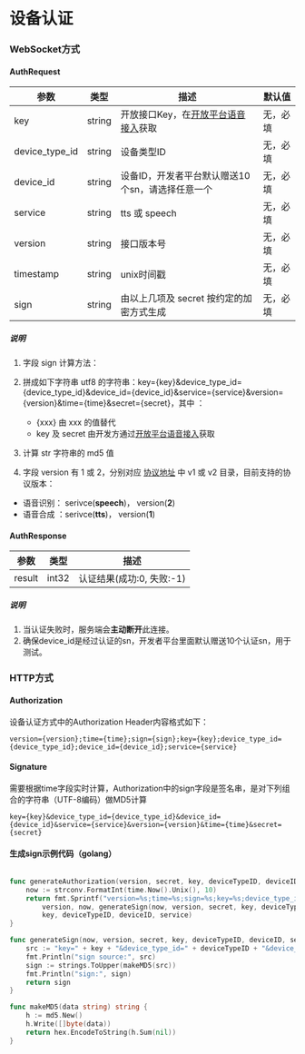 # 设备认证

### WebSocket方式
#### AuthRequest

| 参数            | 类型     | 描述                     | 默认值  |
| -------------- | ------ | ---------------------- | ---- |
| key            | string | 开放接口Key，在[开放平台语音接入](https://developer.rokid.com/docs/5-enableVoice/rokid-vsvy-sdk-docs/rookie-guide/voiceParam.html)获取        | 无，必填 |
| device_type_id | string | 设备类型ID                 | 无，必填 |
| device_id      | string | 设备ID，开发者平台默认赠送10个sn，请选择任意一个                   | 无，必填 |
| service        | string | tts 或 speech         | 无，必填 |
| version        | string | 接口版本号                  | 无，必填 |
| timestamp      | string | unix时间戳              | 无，必填 |
| sign           | string | 由以上几项及 secret 按约定的加密方式生成 | 无，必填 |

##### 说明

1. 字段 sign 计算方法：
  1. 拼成如下字符串 utf8 的字符串：key={key}&device_type_id={device_type_id}&device_id={device_id}&service={service}&version={version}&time={time}&secret={secret}，其中 ：
     - {xxx} 由 xxx 的值替代
     - key 及 secret 由开发方通过[开放平台语音接入](https://developer.rokid.com/docs/5-enableVoice/rokid-vsvy-sdk-docs/rookie-guide/voiceParam.html)获取
  2. 计算 str 字符串的 md5 值

2. 字段 version 有 1 或 2，分别对应 [协议地址](#%E5%8D%8F%E8%AE%AE%E5%9C%B0%E5%9D%80) 中 v1 或 v2 目录，目前支持的协议版本：
  - 语音识别： serivce(**speech**)， version(**2**)
  - 语音合成 ：serivce(**tts**)， version(**1**)


#### AuthResponse

| 参数     | 类型    | 描述                |
| ------ | ----- | ----------------- |
| result | int32 | 认证结果(成功:0, 失败:-1) |

##### 说明
1. 当认证失败时，服务端会**主动断开**此连接。
2. 确保device_id是经过认证的sn，开发者平台里面默认赠送10个认证sn，用于测试。


### HTTP方式

#### Authorization

设备认证方式中的Authorization Header内容格式如下：

```text
version={version};time={time};sign={sign};key={key};device_type_id={device_type_id};device_id={device_id};service={service}
```

#### Signature

需要根据time字段实时计算，Authorization中的sign字段是签名串，是对下列组合的字符串（UTF-8编码）做MD5计算

```text
key={key}&device_type_id={device_type_id}&device_id={device_id}&service={service}&version={version}&time={time}&secret={secret}
```

#### 生成sign示例代码（golang）

```go

func generateAuthorization(version, secret, key, deviceTypeID, deviceID, service string) string {
    now := strconv.FormatInt(time.Now().Unix(), 10)
    return fmt.Sprintf("version=%s;time=%s;sign=%s;key=%s;device_type_id=%s;device_id=%s;service=%s",
        version, now, generateSign(now, version, secret, key, deviceTypeID, deviceID, service),
        key, deviceTypeID, deviceID, service)
}

func generateSign(now, version, secret, key, deviceTypeID, deviceID, service string) string {
    src := "key=" + key + "&device_type_id=" + deviceTypeID + "&device_id=" + deviceID + "&service=" + service + "&version=" + version + "&time=" + now + "&secret=" + secret
    fmt.Println("sign source:", src)
    sign := strings.ToUpper(makeMD5(src))
    fmt.Println("sign:", sign)
    return sign
}

func makeMD5(data string) string {
    h := md5.New()
    h.Write([]byte(data))
    return hex.EncodeToString(h.Sum(nil))
}

```
